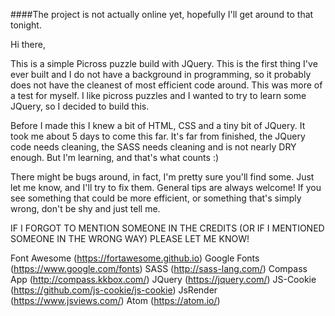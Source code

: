 ####The project is not actually online yet, hopefully I'll get around to that tonight.

Hi there,

This is a simple Picross puzzle build with JQuery.
This is the first thing I've ever built and I do not have a background in programming, so it probably does not have the cleanest of most efficient code around. This was more of a test for myself.
I like picross puzzles and I wanted to try to learn some JQuery, so I decided to build this.

Before I made this I knew a bit of HTML, CSS and a tiny bit of JQuery. It took me about 5 days to come this far.
It's far from finished, the JQuery code needs cleaning, the SASS needs cleaning and is not nearly DRY enough. But I'm learning, and that's what counts :)

There might be bugs around, in fact, I'm pretty sure you'll find some. Just let me know, and I'll try to fix them. General tips are always welcome! If you see something that could be more efficient, or something that's simply wrong, don't be shy and just tell me.

IF I FORGOT TO MENTION SOMEONE IN THE CREDITS (OR IF I MENTIONED SOMEONE IN THE WRONG WAY) PLEASE LET ME KNOW!

Font Awesome (https://fortawesome.github.io)
Google Fonts (https://www.google.com/fonts)
SASS (http://sass-lang.com/)
Compass App (http://compass.kkbox.com/)
JQuery (https://jquery.com/)
JS-Cookie (https://github.com/js-cookie/js-cookie)
JsRender (https://www.jsviews.com/)
Atom (https://atom.io/)
